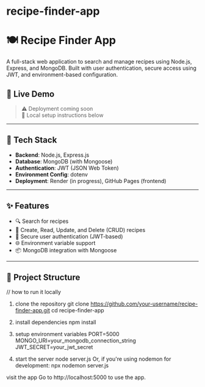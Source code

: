 # recipe-finder-app

# 🍽️ Recipe Finder App

A full-stack web application to search and manage recipes using Node.js, Express, and MongoDB. Built with user authentication, secure access using JWT, and environment-based configuration.

## 🚀 Live Demo

> ⚠️ Deployment coming soon  
> 🔧 Local setup instructions below

---

## 🧰 Tech Stack

- **Backend**: Node.js, Express.js
- **Database**: MongoDB (with Mongoose)
- **Authentication**: JWT (JSON Web Token)
- **Environment Config**: dotenv
- **Deployment**: Render (in progress), GitHub Pages (frontend)

---

## ✨ Features

- 🔍 Search for recipes
- 📝 Create, Read, Update, and Delete (CRUD) recipes
- 🔐 Secure user authentication (JWT-based)
- 🌐 Environment variable support
- 📦 MongoDB integration with Mongoose

---

## 📁 Project Structure

// how to run it locally

1. clone the repository 
git clone https://github.com/your-username/recipe-finder-app.git
cd recipe-finder-app

2. install dependencies
npm install

3. setup environment variables
PORT=5000
MONGO_URI=your_mongodb_connection_string
JWT_SECRET=your_jwt_secret

4. start the server
node server.js
Or, if you're using nodemon for development:
npx nodemon server.js

visit the app 
Go to http://localhost:5000 to use the app.
